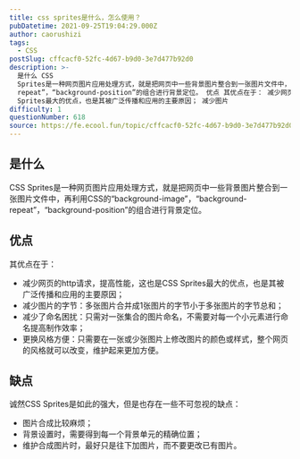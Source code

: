 ```yaml
---
title: css sprites是什么，怎么使用？
pubDatetime: 2021-09-25T19:04:29.000Z
author: caorushizi
tags:
  - CSS
postSlug: cffcacf0-52fc-4d67-b9d0-3e7d477b92d0
description: >-
  是什么 CSS
  Sprites是一种网页图片应用处理方式，就是把网页中一些背景图片整合到一张图片文件中，再利用CSS的“background-image”，“background-
  repeat”，“background-position”的组合进行背景定位。 优点 其优点在于： 减少网页的http请求，提高性能，这也是CSS
  Sprites最大的优点，也是其被广泛传播和应用的主要原因； 减少图片
difficulty: 1
questionNumber: 618
source: https://fe.ecool.fun/topic/cffcacf0-52fc-4d67-b9d0-3e7d477b92d0
---
```


## 是什么

CSS Sprites是一种网页图片应用处理方式，就是把网页中一些背景图片整合到一张图片文件中，再利用CSS的“background-image”，“background- repeat”，“background-position”的组合进行背景定位。

## 优点

其优点在于：

- 减少网页的http请求，提高性能，这也是CSS Sprites最大的优点，也是其被广泛传播和应用的主要原因；
- 减少图片的字节：多张图片合并成1张图片的字节小于多张图片的字节总和；
- 减少了命名困扰：只需对一张集合的图片命名，不需要对每一个小元素进行命名提高制作效率；
- 更换风格方便：只需要在一张或少张图片上修改图片的颜色或样式，整个网页的风格就可以改变，维护起来更加方便。

## 缺点

诚然CSS Sprites是如此的强大，但是也存在一些不可忽视的缺点：

- 图片合成比较麻烦；
- 背景设置时，需要得到每一个背景单元的精确位置；
- 维护合成图片时，最好只是往下加图片，而不要更改已有图片。

